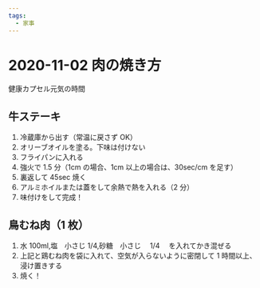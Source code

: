 ```yaml
---
tags:
  - 家事
---
```


# 2020-11-02 肉の焼き方

健康カプセル元気の時間

## 牛ステーキ

1. 冷蔵庫から出す（常温に戻さず OK）
1. オリーブオイルを塗る。下味は付けない
1. フライパンに入れる
1. 強火で 1.5 分（1cm の場合、1cm 以上の場合は、30sec/cm を足す）
1. 裏返して 45sec 焼く
1. アルミホイルまたは蓋をして余熱で熱を入れる（2 分）
1. 味付けをして完成！

## 鳥むね肉（1 枚）

1. 水 100ml,塩　小さじ 1/4,砂糖　小さじ　 1/4 　を入れてかき混ぜる
1. 上記と鶏むね肉を袋に入れて、空気が入らないように密閉して 1 時間以上、浸け置きする
1. 焼く！
